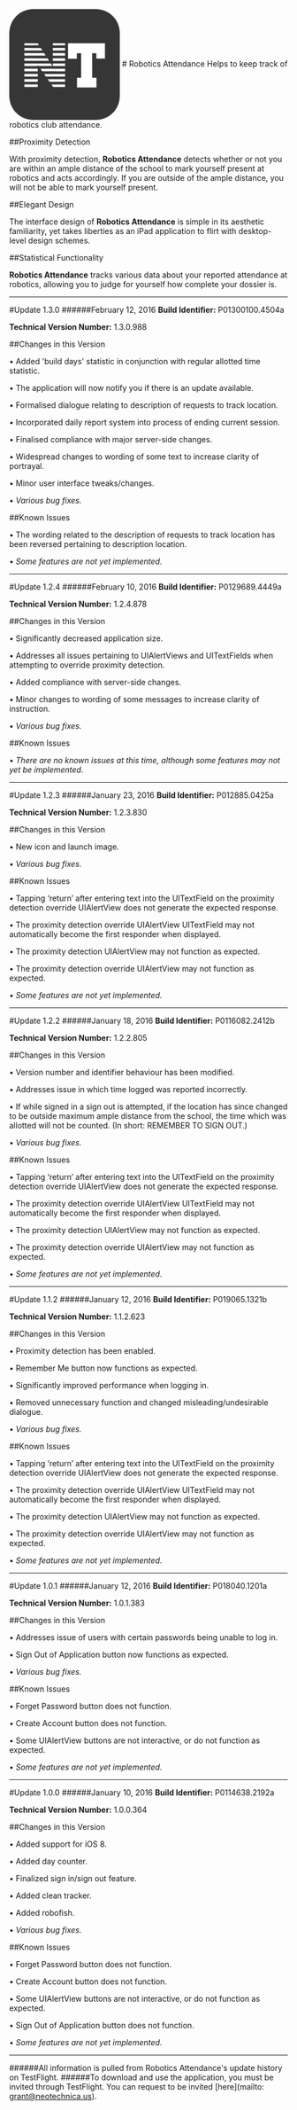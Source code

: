 <img src="Application Icon.png" width="200" height="200" align="center" /> 
# Robotics Attendance
Helps to keep track of robotics club attendance.

##Proximity Detection

With proximity detection, **Robotics Attendance** detects whether or not you are within an ample distance of the school to mark yourself present at robotics and acts accordingly. If you are outside of the ample distance, you will not be able to mark yourself present.

##Elegant Design

The interface design of **Robotics Attendance** is simple in its aesthetic familiarity, yet takes liberties as an iPad application to flirt with desktop-level design schemes. 

##Statistical Functionality

**Robotics Attendance** tracks various data about your reported attendance at robotics, allowing you to judge for yourself how complete your dossier is.

---------------------------------------------------------------------------------------------------------------------

#Update 1.3.0
######February 12, 2016
**Build Identifier:** P01300100.4504a

**Technical Version Number:** 1.3.0.988


##Changes in this Version

• Added 'build days' statistic in conjunction with regular allotted time statistic.

• The application will now notify you if there is an update available.

• Formalised dialogue relating to description of requests to track location.

• Incorporated daily report system into process of ending current session.

• Finalised compliance with major server-side changes.

• Widespread changes to wording of some text to increase clarity of portrayal.

• Minor user interface tweaks/changes.

• *Various bug fixes.*

##Known Issues

• The wording related to the description of requests to track location has been reversed pertaining to description location.

• *Some features are not yet implemented.*

---------------------------------------------------------------------------------------------------------------------

#Update 1.2.4
######February 10, 2016
**Build Identifier:** P0129689.4449a

**Technical Version Number:** 1.2.4.878


##Changes in this Version

• Significantly decreased application size.

• Addresses all issues pertaining to UIAlertViews and UITextFields when attempting to override proximity detection.

• Added compliance with server-side changes.

• Minor changes to wording of some messages to increase clarity of instruction.

• *Various bug fixes.*

##Known Issues

• *There are no known issues at this time, although some features may not yet be implemented.*

---------------------------------------------------------------------------------------------------------------------

#Update 1.2.3
######January 23, 2016
**Build Identifier:** P012885.0425a

**Technical Version Number:** 1.2.3.830


##Changes in this Version

• New icon and launch image.

• *Various bug fixes.*


##Known Issues

• Tapping ‘return’ after entering text into the UITextField on the proximity detection override UIAlertView does not generate the expected response.

• The proximity detection override UIAlertView UITextField may not automatically become the first responder when displayed.

• The proximity detection UIAlertView may not function as expected.

• The proximity detection override UIAlertView may not function as expected.

• *Some features are not yet implemented.*

---------------------------------------------------------------------------------------------------------------------

#Update 1.2.2
######January 18, 2016
**Build Identifier:** P0116082.2412b

**Technical Version Number:** 1.2.2.805


##Changes in this Version

• Version number and identifier behaviour has been modified.

• Addresses issue in which time logged was reported incorrectly.

• If while signed in a sign out is attempted, if the location has since changed to be outside maximum ample distance from the school, the time which was allotted will not be counted. (In short: REMEMBER TO SIGN OUT.)

• *Various bug fixes.*


##Known Issues

• Tapping ‘return’ after entering text into the UITextField on the proximity detection override UIAlertView does not generate the expected response.

• The proximity detection override UIAlertView UITextField may not automatically become the first responder when displayed.

• The proximity detection UIAlertView may not function as expected.

• The proximity detection override UIAlertView may not function as expected.

• *Some features are not yet implemented.*

---------------------------------------------------------------------------------------------------------------------

#Update 1.1.2
######January 12, 2016
**Build Identifier:** P019065.1321b

**Technical Version Number:** 1.1.2.623


##Changes in this Version

• Proximity detection has been enabled.

• Remember Me button now functions as expected.

• Significantly improved performance when logging in.

• Removed unnecessary function and changed misleading/undesirable dialogue.

• *Various bug fixes.*


##Known Issues

• Tapping ‘return’ after entering text into the UITextField on the proximity detection override UIAlertView does not generate the expected response.

• The proximity detection override UIAlertView UITextField may not automatically become the first responder when displayed.

• The proximity detection UIAlertView may not function as expected.

• The proximity detection override UIAlertView may not function as expected.

• *Some features are not yet implemented.*

---------------------------------------------------------------------------------------------------------------------

#Update 1.0.1
######January 12, 2016
**Build Identifier:** P018040.1201a

**Technical Version Number:** 1.0.1.383


##Changes in this Version

• Addresses issue of users with certain passwords being unable to log in.

• Sign Out of Application button now functions as expected.

• *Various bug fixes.*


##Known Issues

• Forget Password button does not function.

• Create Account button does not function.

• Some UIAlertView buttons are not interactive, or do not function as expected.

• *Some features are not yet implemented.*

---------------------------------------------------------------------------------------------------------------------

#Update 1.0.0
######January 10, 2016
**Build Identifier:** P0114638.2192a

**Technical Version Number:** 1.0.0.364


##Changes in this Version

• Added support for iOS 8.

• Added day counter.

• Finalized sign in/sign out feature.

• Added clean tracker.

• Added robofish.

• *Various bug fixes.*


##Known Issues

• Forget Password button does not function.

• Create Account button does not function.

• Some UIAlertView buttons are not interactive, or do not function as expected.

• Sign Out of Application button does not function.

• *Some features are not yet implemented.*

---------------------------------------------------------------------------------------------------------------------

######All information is pulled from Robotics Attendance's update history on TestFlight. 
######To download and use the application, you must be invited through TestFlight. You can request to be invited [here](mailto: grant@neotechnica.us).

